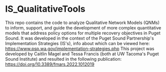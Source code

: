 # IS_QualitativeTools
This repo contains the code to analyze Qualitative  Network Models (QNMs) to inform, support, and guide the development of more complex quantitative models that address policy options for multiple recovery objectives in Puget Sound. It was developed in the context of the Puget Sound Partnership's Implementation Strategies (IS's), info about which can be viewed here: https://www.psp.wa.gov/implementation-strategies.php
This project was developed by Caitlin Magel and Tessa Francis (both at UW Tacoma's Puget Sound Institute) and resulted in the following publication: https://doi.org/10.3389/fmars.2022.1012019
